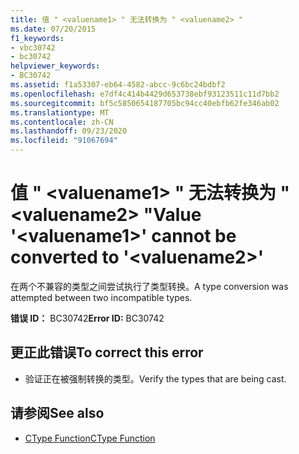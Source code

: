 ```yaml
---
title: 值 " <valuename1> " 无法转换为 " <valuename2> "
ms.date: 07/20/2015
f1_keywords:
- vbc30742
- bc30742
helpviewer_keywords:
- BC30742
ms.assetid: f1a53307-eb64-4582-abcc-9c6bc24bdbf2
ms.openlocfilehash: e7df4c414b4429d653738ebf93123511c11d7bb2
ms.sourcegitcommit: bf5c5850654187705bc94cc40ebfb62fe346ab02
ms.translationtype: MT
ms.contentlocale: zh-CN
ms.lasthandoff: 09/23/2020
ms.locfileid: "91067694"
---
```

# <a name="value-valuename1-cannot-be-converted-to-valuename2"></a><span data-ttu-id="c3a96-102">值 " \<valuename1> " 无法转换为 " \<valuename2> "</span><span class="sxs-lookup"><span data-stu-id="c3a96-102">Value '\<valuename1>' cannot be converted to '\<valuename2>'</span></span>

<span data-ttu-id="c3a96-103">在两个不兼容的类型之间尝试执行了类型转换。</span><span class="sxs-lookup"><span data-stu-id="c3a96-103">A type conversion was attempted between two incompatible types.</span></span>  
  
 <span data-ttu-id="c3a96-104">**错误 ID：** BC30742</span><span class="sxs-lookup"><span data-stu-id="c3a96-104">**Error ID:** BC30742</span></span>  
  
## <a name="to-correct-this-error"></a><span data-ttu-id="c3a96-105">更正此错误</span><span class="sxs-lookup"><span data-stu-id="c3a96-105">To correct this error</span></span>  
  
- <span data-ttu-id="c3a96-106">验证正在被强制转换的类型。</span><span class="sxs-lookup"><span data-stu-id="c3a96-106">Verify the types that are being cast.</span></span>  
  
## <a name="see-also"></a><span data-ttu-id="c3a96-107">请参阅</span><span class="sxs-lookup"><span data-stu-id="c3a96-107">See also</span></span>

- [<span data-ttu-id="c3a96-108">CType Function</span><span class="sxs-lookup"><span data-stu-id="c3a96-108">CType Function</span></span>](../language-reference/functions/ctype-function.md)
